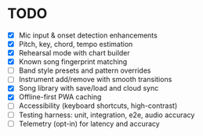 # TODO

  - [x] Mic input & onset detection enhancements
  - [x] Pitch, key, chord, tempo estimation
  - [x] Rehearsal mode with chart builder
  - [x] Known song fingerprint matching
  - [ ] Band style presets and pattern overrides
  - [ ] Instrument add/remove with smooth transitions
  - [x] Song library with save/load and cloud sync
  - [x] Offline-first PWA caching
  - [ ] Accessibility (keyboard shortcuts, high-contrast)
  - [ ] Testing harness: unit, integration, e2e, audio accuracy
  - [ ] Telemetry (opt-in) for latency and accuracy
